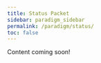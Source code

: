 ```yaml
---
title: Status Packet
sidebar: paradigm_sidebar
permalink: /paradigm/status/
toc: false
---
```


Content coming soon!
